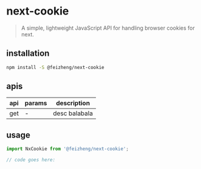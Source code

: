 # next-cookie
> A simple, lightweight JavaScript API for handling browser cookies for next.

## installation
```bash
npm install -S @feizheng/next-cookie
```

## apis
| api | params | description   |
|-----|--------|---------------|
| get | -      | desc balabala |

## usage
```js
import NxCookie from '@feizheng/next-cookie';

// code goes here:
```
